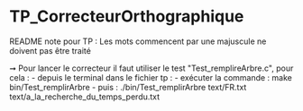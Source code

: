 # TP_CorrecteurOrthographique

README
note pour TP : 
Les mots commencent par une majuscule ne doivent pas être traité

➞ Pour lancer le correcteur il faut utiliser le test "Test_remplireArbre.c", pour cela :
	- depuis le terminal dans le fichier tp : 
	- exécuter la commande : make bin/Test_remplirArbre
	- puis : ./bin/Test_remplirArbre text/FR.txt text/a_la_recherche_du_temps_perdu.txt
